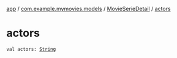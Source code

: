 [app](../../index.md) / [com.example.mymovies.models](../index.md) / [MovieSerieDetail](index.md) / [actors](./actors.md)

# actors

`val actors: `[`String`](https://kotlinlang.org/api/latest/jvm/stdlib/kotlin/-string/index.html)